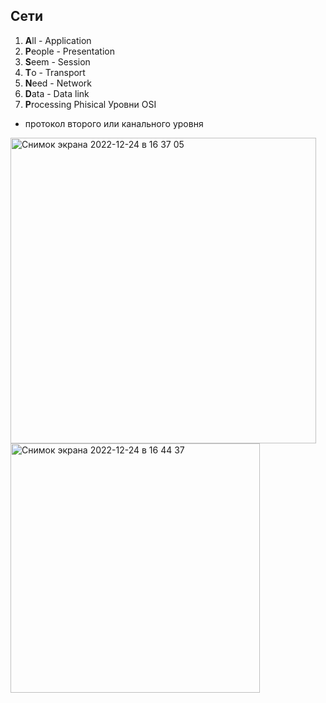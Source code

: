 
## Сети  
1. **A**ll - Application
2. **P**eople - Presentation
3. **S**eem - Session
4. **T**o - Transport
5. **N**eed - Network
6. **D**ata - Data link
7. **P**rocessing Phisical
Уровни OSI
- протокол второго или канального уровня
<img width="489" alt="Снимок экрана 2022-12-24 в 16 37 05" src="https://user-images.githubusercontent.com/53166911/209436538-e87d0b2a-718a-425d-b49c-32a68fac1790.png">

<img width="399" alt="Снимок экрана 2022-12-24 в 16 44 37" src="https://user-images.githubusercontent.com/53166911/209436754-2d6e53c6-4fe7-4701-8e1c-e5bd0e97538b.png">
